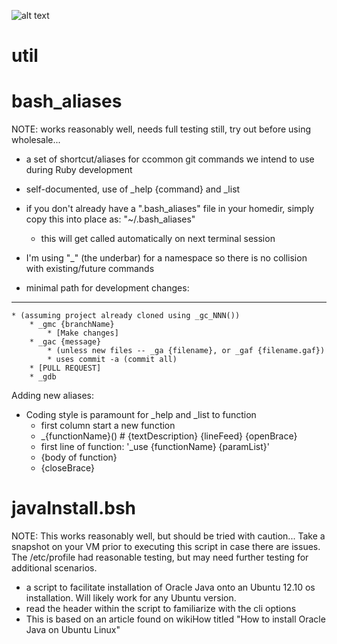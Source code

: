 ![alt text](wfleming801.github.com/util/utilIcon.jpg "Util Icon")

util
====

bash_aliases
============

NOTE: works reasonably well, needs full testing still, try out before using wholesale...

- a set of shortcut/aliases for ccommon git commands we intend to use during Ruby development
- self-documented, use of _help {command} and _list
- if you don't already have a ".bash_aliases" file in your homedir, simply copy this into place as:
	"~/.bash_aliases"
	- this will get called automatically on next terminal session
- I'm using "_" (the underbar) for a namespace so there is no collision with existing/future commands

- minimal path for development changes:
---------------------------------------
	* (assuming project already cloned using _gc_NNN())
		* _gmc {branchName}
			* [Make changes]
		* _gac {message}	
			* (unless new files -- _ga {filename}, or _gaf {filename.gaf})
			* uses commit -a (commit all)
		* [PULL REQUEST]
		* _gdb

Adding new aliases:

- Coding style is paramount for _help and _list to function
	- first column start a new function
	- _{functionName}() # {textDescription} {lineFeed} {openBrace}
	- first line of function: '_use {functionName} {paramList}'
	- {body of function}
	- {closeBrace}


javaInstall.bsh
===============

NOTE: This works reasonably well, but should be tried with caution... Take a snapshot on your VM prior to executing this script in case there are issues. The /etc/profile had reasonable testing, but may need further testing for additional scenarios.

- a script to facilitate installation of Oracle Java onto an Ubuntu 12.10 os installation. Will likely work for any Ubuntu version.
- read the header within the script to familiarize with the cli options
- This is based on an article found on wikiHow titled "How to install Oracle Java on Ubuntu Linux"
